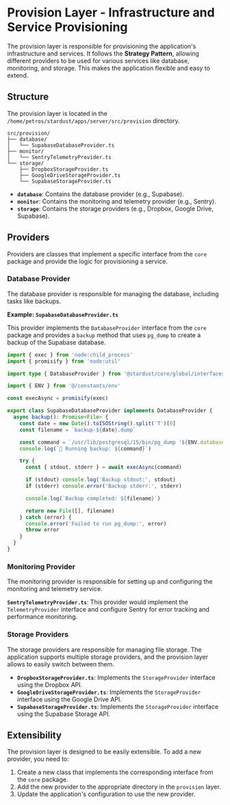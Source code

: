 # Provision Layer - Infrastructure and Service Provisioning

The provision layer is responsible for provisioning the application's infrastructure and services. It follows the **Strategy Pattern**, allowing different providers to be used for various services like database, monitoring, and storage. This makes the application flexible and easy to extend.

## Structure

The provision layer is located in the `/home/petros/stardust/apps/server/src/provision` directory.

```
src/provision/
├── database/
│   └── SupabaseDatabaseProvider.ts
├── monitor/
│   └── SentryTelemetryProvider.ts
└── storage/
    ├── DropboxStorageProvider.ts
    ├── GoogleDriveStorageProvider.ts
    └── SupabaseStorageProvider.ts
```

- **`database`**: Contains the database provider (e.g., Supabase).
- **`monitor`**: Contains the monitoring and telemetry provider (e.g., Sentry).
- **`storage`**: Contains the storage providers (e.g., Dropbox, Google Drive, Supabase).

## Providers

Providers are classes that implement a specific interface from the `core` package and provide the logic for provisioning a service.

### Database Provider

The database provider is responsible for managing the database, including tasks like backups.

**Example: `SupabaseDatabaseProvider.ts`**

This provider implements the `DatabaseProvider` interface from the `core` package and provides a `backup` method that uses `pg_dump` to create a backup of the Supabase database.

```typescript
import { exec } from 'node:child_process'
import { promisify } from 'node:util'

import type { DatabaseProvider } from '@stardust/core/global/interfaces'

import { ENV } from '@/constants/env'

const execAsync = promisify(exec)

export class SupabaseDatabaseProvider implements DatabaseProvider {
  async backup(): Promise<File> {
    const date = new Date().toISOString().split('T')[0]
    const filename = `backup-${date}.dump`

    const command = `/usr/lib/postgresql/15/bin/pg_dump '${ENV.databaseUrl}' -F c -f ${filename}`
    console.log(`🔄 Running backup: ${command}`)

    try {
      const { stdout, stderr } = await execAsync(command)

      if (stdout) console.log('Backup stdout:', stdout)
      if (stderr) console.error('Backup stderr:', stderr)

      console.log(`Backup completed: ${filename}`)

      return new File([], filename)
    } catch (error) {
      console.error('Failed to run pg_dump:', error)
      throw error
    }
  }
}
```

### Monitoring Provider

The monitoring provider is responsible for setting up and configuring the monitoring and telemetry service.

**`SentryTelemetryProvider.ts`**: This provider would implement the `TelemetryProvider` interface and configure Sentry for error tracking and performance monitoring.

### Storage Providers

The storage providers are responsible for managing file storage. The application supports multiple storage providers, and the provision layer allows to easily switch between them.

- **`DropboxStorageProvider.ts`**: Implements the `StorageProvider` interface using the Dropbox API.
- **`GoogleDriveStorageProvider.ts`**: Implements the `StorageProvider` interface using the Google Drive API.
- **`SupabaseStorageProvider.ts`**: Implements the `StorageProvider` interface using the Supabase Storage API.

## Extensibility

The provision layer is designed to be easily extensible. To add a new provider, you need to:
1.  Create a new class that implements the corresponding interface from the `core` package.
2.  Add the new provider to the appropriate directory in the `provision` layer.
3.  Update the application's configuration to use the new provider.